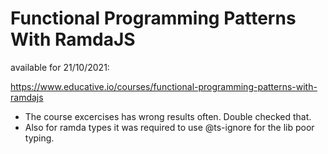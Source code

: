 # Functional Programming Patterns With RamdaJS

available for 21/10/2021:

https://www.educative.io/courses/functional-programming-patterns-with-ramdajs

- The course excercises has wrong results often. Double checked that.
- Also for ramda types it was required to use @ts-ignore for the lib poor typing.